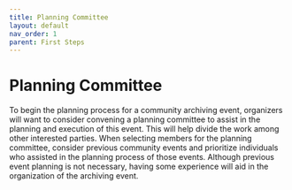 ```yaml
---
title: Planning Committee
layout: default
nav_order: 1
parent: First Steps
---
```


# Planning Committee

To begin the planning process for a community archiving event, organizers will want to consider convening a planning committee to assist in the planning and execution of this event. This will help divide the work among other interested parties. When selecting members for the planning committee, consider previous community events and prioritize individuals who assisted in the planning process of those events. Although previous event planning is not necessary, having some experience will aid in the organization of the archiving event.
